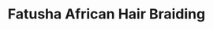 ---
title: "Fatusha African Hair Braiding"
url: /eastpointe/fatusha-african-hair-braiding/
shop: Friseur
---